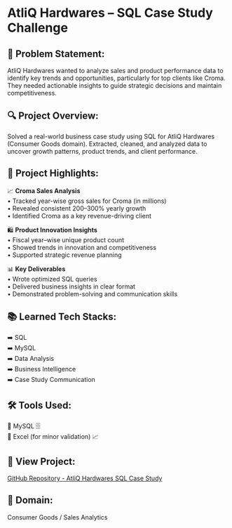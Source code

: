 # AtliQ Hardwares – SQL Case Study Challenge

## 🧐 Problem Statement:
AtliQ Hardwares wanted to analyze sales and product performance data to identify key trends and opportunities, particularly for top clients like Croma. They needed actionable insights to guide strategic decisions and maintain competitiveness.

## 🔍 Project Overview:
Solved a real-world business case study using SQL for AtliQ Hardwares (Consumer Goods domain). Extracted, cleaned, and analyzed data to uncover growth patterns, product trends, and client performance.

## 🌟 Project Highlights:

📈 **Croma Sales Analysis**  
• Tracked year-wise gross sales for Croma (in millions)  
• Revealed consistent 200–300% yearly growth  
• Identified Croma as a key revenue-driving client  

🛍️ **Product Innovation Insights**  
• Fiscal year–wise unique product count  
• Showed trends in innovation and competitiveness  
• Supported strategic revenue planning

📊 **Key Deliverables**  
• Wrote optimized SQL queries  
• Delivered business insights in clear format  
• Demonstrated problem-solving and communication skills

## 📚 Learned Tech Stacks:

➡️ SQL  
➡️ MySQL  
➡️ Data Analysis  
➡️ Business Intelligence  
➡️ Case Study Communication  

## 🛠️ Tools Used:

🔹 MySQL 🗄️  
🔹 Excel (for minor validation) 📈  

## 🔗 View Project:
[GitHub Repository - AtliQ Hardwares SQL Case Study](https://github.com/rohankakade1096/AtliQ-Hardwares-SQL-Case-Study)

## 💼 Domain:
Consumer Goods / Sales Analytics
